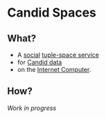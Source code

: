 # Candid Spaces

## What?

- A [social](https://en.wikipedia.org/wiki/Social_media) [tuple-space service](https://en.wikipedia.org/wiki/Tuple_space)
- for [Candid data](https://github.com/dfinity/candid)
- on the [Internet Computer](https://internetcomputer.org/).

## How?

_Work in progress_

